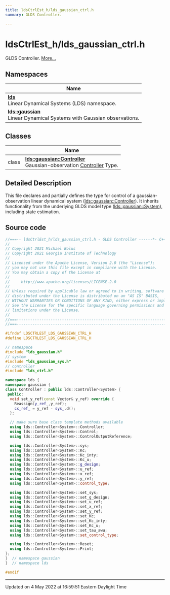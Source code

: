 ```yaml
---
title: ldsCtrlEst_h/lds_gaussian_ctrl.h
summary: GLDS Controller. 

---
```


# ldsCtrlEst_h/lds_gaussian_ctrl.h

GLDS Controller.  [More...](#detailed-description)



## Namespaces

| Name           |
| -------------- |
| **[lds](/lds-ctrl-est/docs/api/namespaces/namespacelds/)** <br>Linear Dynamical Systems (LDS) namespace.  |
| **[lds::gaussian](/lds-ctrl-est/docs/api/namespaces/namespacelds_1_1gaussian/)** <br>Linear Dynamical Systems with Gaussian observations.  |

## Classes

|                | Name           |
| -------------- | -------------- |
| class | **[lds::gaussian::Controller](/lds-ctrl-est/docs/api/classes/classlds_1_1gaussian_1_1controller/)** <br>Gaussian-observation [Controller]() Type.  |

## Detailed Description



This file declares and partially defines the type for control of a gaussian-observation linear dynamical system ([lds::gaussian::Controller](/lds-ctrl-est/docs/api/classes/classlds_1_1gaussian_1_1controller/)). It inherits functionality from the underlying GLDS model type ([lds::gaussian::System](/lds-ctrl-est/docs/api/classes/classlds_1_1gaussian_1_1system/)), including state estimation. 





## Source code

```cpp
//===-- ldsCtrlEst_h/lds_gaussian_ctrl.h - GLDS Controller ------*- C++ -*-===//
//
// Copyright 2021 Michael Bolus
// Copyright 2021 Georgia Institute of Technology
//
// Licensed under the Apache License, Version 2.0 (the "License");
// you may not use this file except in compliance with the License.
// You may obtain a copy of the License at
//
//     http://www.apache.org/licenses/LICENSE-2.0
//
// Unless required by applicable law or agreed to in writing, software
// distributed under the License is distributed on an "AS IS" BASIS,
// WITHOUT WARRANTIES OR CONDITIONS OF ANY KIND, either express or implied.
// See the License for the specific language governing permissions and
// limitations under the License.
//
//===----------------------------------------------------------------------===//
//===----------------------------------------------------------------------===//

#ifndef LDSCTRLEST_LDS_GAUSSIAN_CTRL_H
#define LDSCTRLEST_LDS_GAUSSIAN_CTRL_H

// namespace
#include "lds_gaussian.h"
// system
#include "lds_gaussian_sys.h"
// controller
#include "lds_ctrl.h"

namespace lds {
namespace gaussian {
class Controller : public lds::Controller<System> {
 public:
  void set_y_ref(const Vector& y_ref) override {
    Reassign(y_ref_,y_ref);
    cx_ref_ = y_ref - sys_.d();
  };

  // make sure base class template methods available
  using lds::Controller<System>::Controller;
  using lds::Controller<System>::Control;
  using lds::Controller<System>::ControlOutputReference;

  using lds::Controller<System>::sys;
  using lds::Controller<System>::Kc;
  using lds::Controller<System>::Kc_inty;
  using lds::Controller<System>::Kc_u;
  using lds::Controller<System>::g_design;
  using lds::Controller<System>::u_ref;
  using lds::Controller<System>::x_ref;
  using lds::Controller<System>::y_ref;
  using lds::Controller<System>::control_type;

  using lds::Controller<System>::set_sys;
  using lds::Controller<System>::set_g_design;
  using lds::Controller<System>::set_u_ref;
  using lds::Controller<System>::set_x_ref;
  using lds::Controller<System>::set_y_ref;
  using lds::Controller<System>::set_Kc;
  using lds::Controller<System>::set_Kc_inty;
  using lds::Controller<System>::set_Kc_u;
  using lds::Controller<System>::set_tau_awu;
  using lds::Controller<System>::set_control_type;

  using lds::Controller<System>::Reset;
  using lds::Controller<System>::Print;
};
}  // namespace gaussian
}  // namespace lds

#endif
```


-------------------------------

Updated on  4 May 2022 at 16:59:51 Eastern Daylight Time
